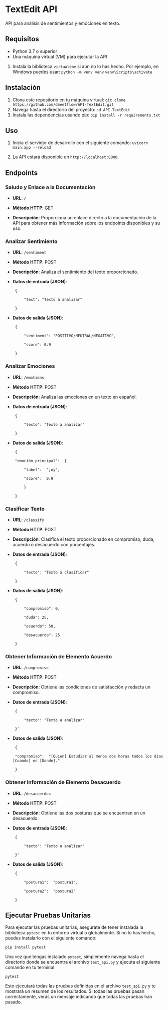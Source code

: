 # TextEdit API
API para análisis de sentimientos y emociones en texto.

## Requisitos

- Python 3.7 o superior
- Una máquina virtual (VM) para ejecutar la API

1.  Instala la biblioteca `virtualenv` si aún no lo has hecho. Por ejemplo, en Windows puedes usar:
`python -m venv venv`
`venv\Scripts\activate`

## Instalación
1. Clona este repositorio en tu máquina virtual:
`git clone https://github.com/dmeetflow/API-TextEdit.git`
2. Navega hasta el directorio del proyecto:
`cd API-TextEdit`
3. Instala las dependencias usando pip:
`pip install -r requirements.txt`
## Uso
1. Inicia el servidor de desarrollo con el siguiente comando:
`uvicorn main:app --reload`

2. La API estará disponible en `http://localhost:8000`.

## Endpoints

### Saludo y Enlace a la Documentación

-  **URL**: `/`

-  **Método HTTP**: GET

-  **Descripción**: Proporciona un enlace directo a la documentación de la API para obtener más información sobre los endpoints disponibles y su uso.

### Analizar Sentimiento

-  **URL**: `/sentiment`

-  **Método HTTP**: POST

-  **Descripción**: Analiza el sentimiento del texto proporcionado.

-  **Datos de entrada (JSON)**:

		{

			"text": "Texto a analizar"

		}

-  **Datos de salida (JSON)**:

	

	    {
    
	    	"sentiment": "POSITIVO/NEUTRAL/NEGATIVO",
	    
	    	"score": 0.9
    
    	}

### Analizar Emociones

-  **URL**: `/emotions`

-  **Método HTTP**: POST

-  **Descripción**: Analiza las emociones en un texto en español.

-  **Datos de entrada (JSON)**:

	    {
	    
		    "texto": "Texto a analizar"
	    
	    }

-  **Datos de salida (JSON)**:

	    {
	    
	    "emoción_principal":  {
	    
		    "label":  "joy",
	    
		    "score":  0.9
	    
		    }
	    
	    }

  

### Clasificar Texto

  

-  **URL**: `/classify`

-  **Método HTTP**: POST

-  **Descripción**: Clasifica el texto proporcionado en compromiso, duda, acuerdo o desacuerdo con porcentajes.

-  **Datos de entrada (JSON)**:

		{

			"texto": "Texto a clasificar"

		}

-  **Datos de salida (JSON)**:

  

		{

			"compromiso": 0,

			"duda": 25,

			"acuerdo": 50,

			"desacuerdo": 25

		}

  

### Obtener Información de Elemento Acuerdo
  
-  **URL**: `/compromiso`

-  **Método HTTP**: POST

-  **Descripción**: Obtiene las condiciones de satisfacción y redacta un compromiso.

-  **Datos de entrada (JSON)**:

		{

			"texto": "Texto a analizar"

		}`

-  **Datos de salida (JSON)**:

		{

		"compromiso":  "[Quien] Estudiar al menos dos horas todos los días [Cuando] en [Donde]."

		}


### Obtener Información de Elemento Desacuerdo

  

-  **URL**: `/desacuerdos`

-  **Método HTTP**: POST

-  **Descripción**: Obtiene las dos posturas que se encuentran en un desacuerdo.

-  **Datos de entrada (JSON)**:

		{

			"texto": "Texto a analizar"

		}`

-  **Datos de salida (JSON)**:

		{

			"postura1":  "postura1",

			"postura2":  "postura2"

		}



## Ejecutar Pruebas Unitarias

Para ejecutar las pruebas unitarias, asegúrate de tener instalada la biblioteca `pytest` en tu entorno virtual o globalmente. Si no lo has hecho, puedes instalarlo con el siguiente comando:

`pip install pytest`

Una vez que tengas instalado `pytest`, simplemente navega hasta el directorio donde se encuentra el archivo `test_api.py` y ejecuta el siguiente comando en tu terminal:

`pytest`

Esto ejecutará todas las pruebas definidas en el archivo `test_api.py` y te mostrará un resumen de los resultados. Si todas las pruebas pasan correctamente, verás un mensaje indicando que todas las pruebas han pasado.
